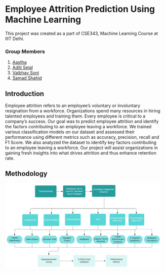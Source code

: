 # Employee Attrition Prediction Using Machine Learning

This project was created as a part of CSE343, Machine Learning Course at IIIT Delhi. 

### Group Members
1. [Aastha](https://github.com/aastha985 "GitHub Profile")
2. [Aditi Sejal](https://github.com/asejal "GitHub Profile")
3. [Vaibhav Soni](https://github.com/vaibhav2808 "GitHub Profile")
4. [Samad Shahid]()

## Introduction

Employee attrition refers to an employee’s voluntary
or involuntary resignation from a workforce. Organizations spend many resources in hiring talented employees
and training them. Every employee is critical to a company’s success. Our goal was to predict employee attrition
and identify the factors contributing to an employee leaving a workforce. We trained various classification models on our dataset and assessed their performance using different metrics such as accuracy, precision, recall and F1 Score. We
also analyzed the dataset to identify key factors contributing
to an employee leaving a workforce. Our project will assist organizations in gaining fresh insights into what drives
attrition and thus enhance retention rate.

## Methodology

![Methodology Flowchart](./Images/Flowchart.png)
